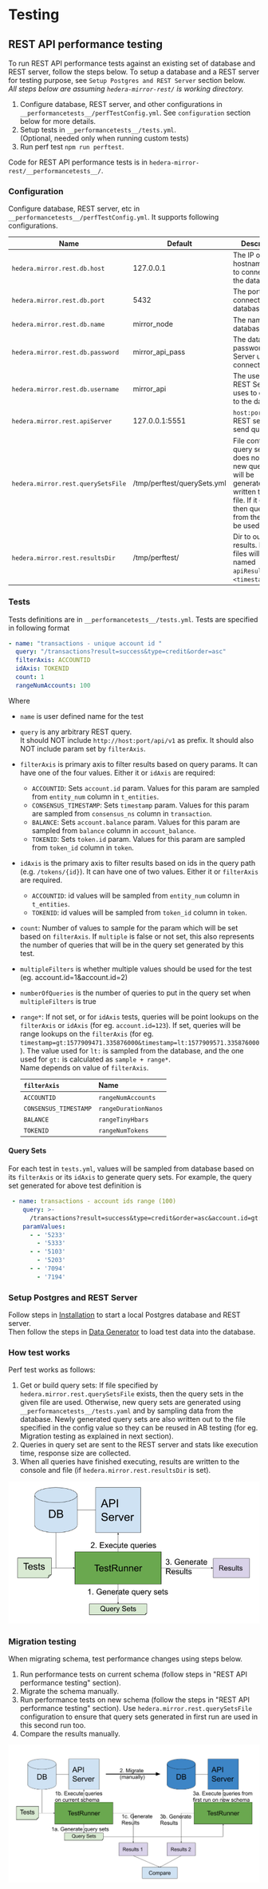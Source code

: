 # Testing

## REST API performance testing

To run REST API performance tests against an existing set of database and REST server, follow the steps below. To setup
a database and a REST server for testing purpose, see `Setup Postgres and REST Server` section below. \
_All steps below are assuming `hedera-mirror-rest/` is working directory._

1. Configure database, REST server, and other configurations in `__performancetests__/perfTestConfig.yml`.
   See `configuration` section below for more details.
2. Setup tests in `__performancetests__/tests.yml`. \
   (Optional, needed only when running custom tests)
3. Run perf test `npm run perftest`.

Code for REST API performance tests is in `hedera-mirror-rest/__performancetests__/`.

### Configuration

Configure database, REST server, etc in `__performancetests__/perfTestConfig.yml`. It supports following configurations.

| Name                           | Default                     | Description                                                                                                                                                           |
| ------------------------------ | --------------------------- | --------------------------------------------------------------------------------------------------------------------------------------------------------------------- |
| `hedera.mirror.rest.db.host`        | 127.0.0.1                   | The IP or hostname used to connect to the database                                                                                                                    |
| `hedera.mirror.rest.db.port`        | 5432                        | The port used to connect to the database                                                                                                                              |
| `hedera.mirror.rest.db.name`        | mirror_node                 | The name of the database                                                                                                                                              |
| `hedera.mirror.rest.db.password`    | mirror_api_pass             | The database password REST Server uses to connect                                                                                                                     |
| `hedera.mirror.rest.db.username`    | mirror_api                  | The username REST Server uses to connect to the database                                                                                                              |
| `hedera.mirror.rest.apiServer`      | 127.0.0.1:5551              | `host:port` of REST server to send queries                                                                                                                            |
| `hedera.mirror.rest.querySetsFile`  | /tmp/perftest/querySets.yml | File containing query sets. If it does not exist, new query sets will be generated and written to the file. If it exists, then query sets from the file will be used. |
| `hedera.mirror.rest.resultsDir`     | /tmp/perftest/              | Dir to output results. Result files will be named `apiResults-<timestamp>.yml`.                                                                                       |

### Tests

Tests definitions are in `__performancetests__/tests.yml`.
Tests are specified in following format

```yaml
- name: "transactions - unique account id "
  query: "/transactions?result=success&type=credit&order=asc"
  filterAxis: ACCOUNTID
  idAxis: TOKENID
  count: 1
  rangeNumAccounts: 100
```

Where

-   `name` is user defined name for the test
-   `query` is any arbitrary REST query. \
    It should NOT include `http://host:port/api/v1` as prefix. It should also NOT include param set by `filterAxis`.
-   `filterAxis` is primary axis to filter results based on query params. It can have one of the four values.  Either it or `idAxis` are required:
    -   `ACCOUNTID`: Sets `account.id` param. Values for this param are sampled from `entity_num` column in `t_entities`.
    -   `CONSENSUS_TIMESTAMP`: Sets `timestamp` param. Values for this param are sampled from `consensus_ns` column in
        `transaction`.
    -   `BALANCE`: Sets `account.balance` param. Values for this param are sampled from `balance` column in
        `account_balance`.
    -   `TOKENID`: Sets `token.id` param. Values for this param are sampled from `token_id` column in `token`.
-   `idAxis` is the primary axis to filter results based on ids in the query path (e.g. `/tokens/{id}`).  It can have one of two values.
    Either it or `filterAxis` are required.
    -   `ACCOUNTID`: id values will be sampled from `entity_num` column in `t_entities`.
    -   `TOKENID`: id values will be sampled from `token_id` column in `token`.
-   `count`: Number of values to sample for the param which will be set based on `filterAxis`. If `multiple` is false or not set, this also represents
    the number of queries that will be in the query set generated by this test.
-   `multipleFilters` is whether multiple values should be used for the test (eg. account.id=1&account.id=2)
-   `numberOfQueries` is the number of queries to put in the query set when `multipleFilters` is true
-   `range*`: If not set, or for `idAxis` tests, queries will be point lookups on the `filterAxis` or `idAxis` (for eg. `account.id=123`).
    If set, queries will be range lookups on the `filterAxis` (for eg.
    `timestamp=gt:1577909471.335876000&timestamp=lt:1577909571.335876000`). The value used for `lt:` is sampled from the
    database, and the one used for `gt:` is calculated as `sample + range*`. \
    Name depends on value of `filterAxis`.

    | `filterAxis`          | Name                 |
    | --------------------- | -------------------- |
    | `ACCOUNTID`           | `rangeNumAccounts`   |
    | `CONSENSUS_TIMESTAMP` | `rangeDurationNanos` |
    | `BALANCE`             | `rangeTinyHbars`     |
    | `TOKENID`             | `rangeNumTokens`     |

#### Query Sets

For each test in `tests.yml`, values will be sampled from database based on its `filterAxis` or its `idAxis` to generate query sets.
For example, the query set generated for above test definition is

```yaml
 - name: transactions - account ids range (100)
    query: >-
      /transactions?result=success&type=credit&order=asc&account.id=gt:%s&account.id=lt:%s
    paramValues:
      - - '5233'
        - '5333'
      - - '5103'
        - '5203'
      - - '7094'
        - '7194'
```

### Setup Postgres and REST Server

Follow steps in [Installation](./installation.md) to start a local Postgres database and REST server. \
Then follow the steps in [Data Generator](./../hedera-mirror-datagenerator/docs/README.md) to load test data into the
database.

### How test works

Perf test works as follows:

1. Get or build query sets: If file specified by `hedera.mirror.rest.querySetsFile` exists, then the query sets in the given
   file are used. Otherwise, new query sets are generated using `__performancetests__/tests.yaml` and by sampling data
   from the database. Newly generated query sets are also written out to the file specified in the config value so they
   can be reused in AB testing (for eg. Migration testing as explained in next section).
2. Queries in query set are sent to the REST server and stats like execution time, response size are collected.
3. When all queries have finished executing, results are written to the console and file (if `hedera.mirror.rest.resultsDir`
   is set).

![REST API Perf test architecture](images/rest_api_perf_test_architecture.png)

### Migration testing

When migrating schema, test performance changes using steps below.

1. Run performance tests on current schema (follow steps in "REST API performance testing" section).
2. Migrate the schema manually.
3. Run performance tests on new schema (follow the steps in "REST API performance testing" section).
   Use `hedera.mirror.rest.querySetsFile` configuration to ensure that query sets generated in first run are used in this
   second run too.
4. Compare the results manually.

![REST API Perf test migration](images/rest_api_perf_test_migration.png)
